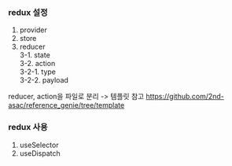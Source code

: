 ### redux 설정
1. provider
2. store
3. reducer <br/>
  3-1. state <br/>
  3-2. action <br/>
    3-2-1. type <br/>
    3-2-2. payload <br/>
    
reducer, action을 파일로 분리 -> 템플릿 참고 https://github.com/2nd-asac/reference_genie/tree/template


### redux 사용
1. useSelector 
2. useDispatch 
